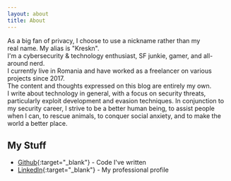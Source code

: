 ```yaml
---
layout: about
title: About
---
```


<p>

As a big fan of privacy, I choose to use a nickname rather than my real name. My alias is "Kreskn".<br>I'm a cybersecurity & technology enthusiast, SF junkie, gamer, and all-around nerd.<br>I currently live in Romania and have worked as a freelancer on various projects since 2017.<br>The content and thoughts expressed on this blog are entirely my own.<br>I write about technology in general, with a focus on security threats, particularly exploit development and evasion techniques. In conjunction to my security career, I strive to be a better human being, to assist people when I can, to rescue animals, to conquer social anxiety, and to make the world a better place. 
<br style="clear:both;" />
</p>

## My Stuff
* [Github](https://github.com/){:target="_blank"} - Code I've written
* [LinkedIn](http://www.linkedin.com/){:target="_blank"} - My professional profile
